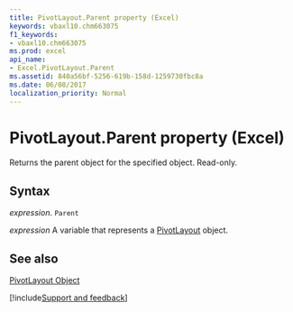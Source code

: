 ```yaml
---
title: PivotLayout.Parent property (Excel)
keywords: vbaxl10.chm663075
f1_keywords:
- vbaxl10.chm663075
ms.prod: excel
api_name:
- Excel.PivotLayout.Parent
ms.assetid: 840a56bf-5256-619b-158d-1259730fbc8a
ms.date: 06/08/2017
localization_priority: Normal
---
```



# PivotLayout.Parent property (Excel)

Returns the parent object for the specified object. Read-only.


## Syntax

_expression_. `Parent`

_expression_ A variable that represents a [PivotLayout](Excel.PivotLayout.md) object.


## See also


[PivotLayout Object](Excel.PivotLayout.md)

[!include[Support and feedback](~/includes/feedback-boilerplate.md)]